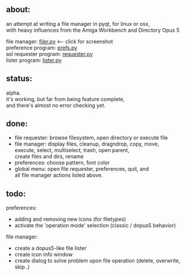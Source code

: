 about:   
---   
an attempt at writing a file manager in pyqt, for linux or osx,   
with heavy influences from the Amiga Workbench and Directory Opus 5

file manager: [filer.py](https://raw.github.com/freeaks/filer/master/test-tree/screenshots/filer.png) <-- click for screenshot   
preference program: [prefs.py](https://raw.github.com/freeaks/filer/master/test-tree/screenshots/prefs.png)   
asl requester program: [requester.py](https://raw.github.com/freeaks/filer/master/test-tree/screenshots/asl_req.png)   
lister program: [lister.py](https://raw.github.com/freeaks/filer/master/test-tree/screenshots/lister.png)


status:   
---   
alpha.   
it's working, but far from being feature complete,   
and there's almost no error checking yet.   


done:   
---
- file requester: browse filesystem, open directory or execute file   
- file manager:   display files, cleanup, dragndrop, copy, move,   
		  execute, select, multiselect, trash, open parent,   
		  create files and dirs, rename   
- preferences:    choose pattern, font color   
- global menu:    open file requester, preferences, quit, and    
		  all file manager actions listed above.   
		  


todo:   
---   
preferences:   
- adding and removing new icons (for filetypes)   
- activate the 'operation mode' selection (classic / dopus5 behavior)   


file manager:   
- create a dopus5-like file lister   
- create icon info window   
- create dialog to solve problem upon file operation (delete, overwrite, skip..)   

